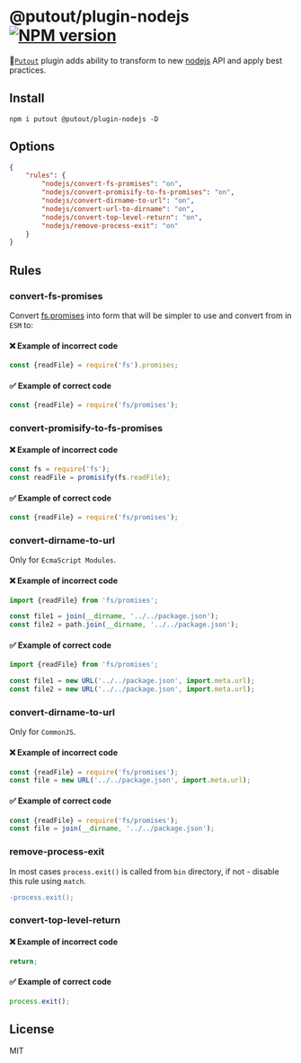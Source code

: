 # @putout/plugin-nodejs [![NPM version][NPMIMGURL]][NPMURL]

[NPMIMGURL]: https://img.shields.io/npm/v/@putout/plugin-nodejs.svg?style=flat&longCache=true
[NPMURL]: https://npmjs.org/package/@putout/plugin-nodejs "npm"

🐊[`Putout`](https://github.com/coderaiser/putout) plugin adds ability to transform to new [nodejs](https://nodejs.org/en/) API and apply best practices.

## Install

```
npm i putout @putout/plugin-nodejs -D
```

## Options

```json
{
    "rules": {
        "nodejs/convert-fs-promises": "on",
        "nodejs/convert-promisify-to-fs-promises": "on",
        "nodejs/convert-dirname-to-url": "on",
        "nodejs/convert-url-to-dirname": "on",
        "nodejs/convert-top-level-return": "on",
        "nodejs/remove-process-exit": "on"
    }
}
```

## Rules

### convert-fs-promises

Convert [fs.promises](https://nodejs.org/dist/latest-v15.x/docs/api/fs.html#fs_fs_promises_api) into form that will be simpler to use and convert from in `ESM` to:

#### ❌ Example of incorrect code

```js
const {readFile} = require('fs').promises;
```

#### ✅ Example of correct code

```js
const {readFile} = require('fs/promises');
```

### convert-promisify-to-fs-promises

#### ❌ Example of incorrect code

```js
const fs = require('fs');
const readFile = promisify(fs.readFile);
```

#### ✅ Example of correct code

```js
const {readFile} = require('fs/promises');
```

### convert-dirname-to-url

Only for `EcmaScript Modules`.

#### ❌ Example of incorrect code

```js
import {readFile} from 'fs/promises';

const file1 = join(__dirname, '../../package.json');
const file2 = path.join(__dirname, '../../package.json');
```

#### ✅ Example of correct code

```js
import {readFile} from 'fs/promises';

const file1 = new URL('../../package.json', import.meta.url);
const file2 = new URL('../../package.json', import.meta.url);
```

### convert-dirname-to-url

Only for `CommonJS`.

#### ❌ Example of incorrect code

```js
const {readFile} = require('fs/promises');
const file = new URL('../../package.json', import.meta.url);
```

#### ✅ Example of correct code

```js
const {readFile} = require('fs/promises');
const file = join(__dirname, '../../package.json');
```

### remove-process-exit

In most cases `process.exit()` is called from `bin` directory, if not - disable this rule using `match`.

```diff
-process.exit();
```

### convert-top-level-return

#### ❌ Example of incorrect code

```js
return;
```

#### ✅ Example of correct code

```js
process.exit();
```

## License

MIT
